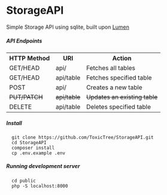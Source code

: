 # StorageAPI
Simple Storage API using sqlite, built upon [Lumen](https://github.com/laravel/lumen)

##### API Endpoints
<table>
<tr><th>HTTP Method</th>    <th>URI</th>            <th>Action</th></tr>
<tr><td>GET/HEAD</td>       <td>api/</td>           <td>Fetches all tables</td></tr>
<tr><td>GET/HEAD</td>       <td>api/table</td>      <td>Fetches specified table</td></tr>
<tr><td>POST</td>           <td>api/</td>           <td>Creates a new table</td></tr>
<tr><td><s>PUT/PATCH</s></td>      <td><s>api/table</s></td>      <td><s>Updates an existing table</s></td></tr>
<tr><td>DELETE</td>         <td>api/table</td>      <td>Deletes specified table</td></tr>
</table>

##### Install
      git clone https://github.com/ToxicTree/StorageAPI.git
      cd StorageAPI
      composer install
      cp .env.example .env

##### Running development server
      cd public
      php -S localhost:8000
